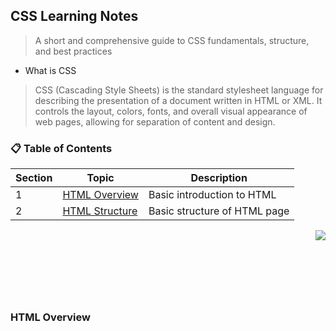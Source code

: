
## CSS Learning Notes
> A short and comprehensive guide to CSS fundamentals, structure, and best practices
- What is CSS
> CSS (Cascading Style Sheets) is the standard stylesheet language for describing the presentation of a document written in HTML or XML. It controls the layout, colors, fonts, and overall visual appearance of web pages, allowing for separation of content and design.

<div id="top"></div>

<!-- ---------------------------------------------------------------------------------------------------------------------- -->


### 📋 Table of Contents

| Section | Topic | Description |
|---------|-------|-------------|
| 1 | [HTML Overview](#html-overview) | Basic introduction to HTML |
| 2 | [HTML Structure](#basic-structure-of-the-html-page) | Basic structure of HTML page |


<p align="right"><a href="#top"><img src="https://img.shields.io/badge/-Back%20to%20Top-blueviolet?style=for-the-badge" /></a></p>

#

<br>

<br>

<br>

<!-- ---------------------------------------------------------------------------------------------------------------------- -->

### HTML Overview
